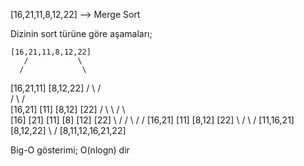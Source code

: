 [16,21,11,8,12,22] --> Merge Sort

Dizinin sort türüne göre aşamaları;

    [16,21,11,8,12,22]
       /           \
      /             \
 [16,21,11]      [8,12,22]
   /    \          /   \
  /      \        /     \
[16,21] [11]    [8,12]  [22]
  /   \    \      /  \     \
[16] [21] [11]  [8] [12]  [22]
  \   /    /     \   /     /
[16,21]  [11]   [8,12]   [22]
   \     /         \      /
[11,16,21]        [8,12,22]
     \               /
     [8,11,12,16,21,22]


Big-O gösterimi; O(nlogn) dir

